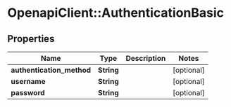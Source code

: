 # OpenapiClient::AuthenticationBasic

## Properties
Name | Type | Description | Notes
------------ | ------------- | ------------- | -------------
**authentication_method** | **String** |  | [optional] 
**username** | **String** |  | [optional] 
**password** | **String** |  | [optional] 


